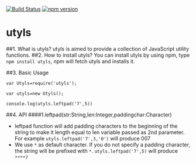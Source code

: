 [![Build Status](https://travis-ci.org/shivani08/utyls.svg?branch=master)](https://travis-ci.org/shivani08/utyls)
[![npm version](https://badge.fury.io/js/utyls.svg)](https://badge.fury.io/js/utyls)
# utyls

##1. What is utyls?
utyls is aimed to provide a collection of JavaScript utility functions. 
##2. How to install utyls?
You can install utyls by using npm,  type `npm install utyls`, npm will fetch utyls and installs it.

##3. Basic Usage

`var Utyls=require('utyls');`

`var utyls=new Utyls();`

`console.log(utyls.leftpad('7',5))`

##4. API
####1.leftpad(str:String,len:Integer,paddingchar:Character)
  - leftpad function will add padding characters to the beginning of the string to make it length equal to len variable passed as 2nd parameter. For example 
    `utyls.leftpad('7',3,'0')` will produce 007
  - We use `*` as default character. If you do not specify a padding character, the string will be prefixed with `*`. 
    `utyls.leftpad('7',5)` will produce `****7`
